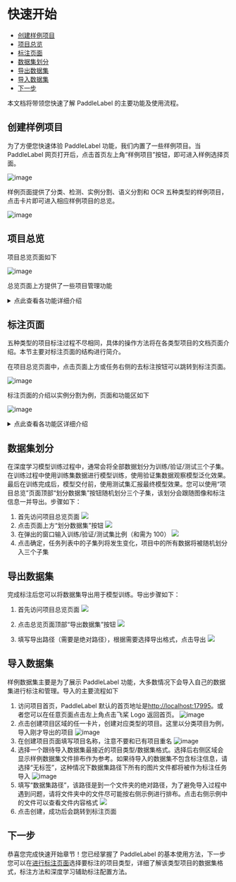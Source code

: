 # 快速开始

<!-- TOC -->

- [创建样例项目](#%E5%88%9B%E5%BB%BA%E6%A0%B7%E4%BE%8B%E9%A1%B9%E7%9B%AE)
- [项目总览](#%E9%A1%B9%E7%9B%AE%E6%80%BB%E8%A7%88)
- [标注页面](#%E6%A0%87%E6%B3%A8%E9%A1%B5%E9%9D%A2)
- [数据集划分](#%E6%95%B0%E6%8D%AE%E9%9B%86%E5%88%92%E5%88%86)
- [导出数据集](#%E5%AF%BC%E5%87%BA%E6%95%B0%E6%8D%AE%E9%9B%86)
- [导入数据集](#%E5%AF%BC%E5%85%A5%E6%95%B0%E6%8D%AE%E9%9B%86)
- [下一步](#%E4%B8%8B%E4%B8%80%E6%AD%A5)

<!-- /TOC -->

本文档将带领您快速了解 PaddleLabel 的主要功能及使用流程。

## 创建样例项目

为了方便您快速体验 PaddleLabel 功能，我们内置了一些样例项目。当 PaddleLabel 网页打开后，点击首页左上角“样例项目”按钮，即可进入样例选择页面。

![image](/doc/CN/assets/sample_button.png)

样例页面提供了分类、检测、实例分割、语义分割和 OCR 五种类型的样例项目，点击卡片即可进入相应样例项目的总览。

![image](/doc/CN/assets/sample_page.png)

## 项目总览

项目总览页面如下

![image](/doc/CN/assets/project_overview.png)

总览页面上方提供了一些项目管理功能

<details> <summary markdown="span">点此查看各功能详细介绍</summary>

- 去标注：跳转到标注页面。如果在总览页面的任务列表中进行了排序，标注过程中会保持这一顺序
- 项目设置：修改项目名称和描述
  ![1](https://user-images.githubusercontent.com/29757093/206072481-318551ce-69fb-40bb-9f2a-076d076f72c1.png)
- 划分数据集：对数据集进行训练/验证/测试子集的划分
  ![1](https://user-images.githubusercontent.com/29757093/206072638-187a0c1a-d6c6-4389-b5c7-0faa08cd646e.png)
- 导入额外数据：向当前数据集中导入更多数据
  ![1](https://user-images.githubusercontent.com/29757093/206072742-34c19214-463b-455e-bc46-25de0bf81096.png)
- 导出数据集：将数据集中的图片和标注信息导出
  ![1](https://user-images.githubusercontent.com/29757093/206072833-18ebcfe7-e67f-4ff6-ae0a-91de56ba647a.png)
- 自动推理设置：配置 PaddleLabel-ML 选项，使用自动推理模型在项目中进行预标注
![image](/doc/CN/assets/auto_inference.png)
</details>

## 标注页面

五种类型的项目标注过程不尽相同，具体的操作方法将在各类型项目的文档页面介绍。本节主要对标注页面的结构进行简介。

在项目总览页面中，点击页面上方或任务右侧的去标注按钮可以跳转到标注页面。

![image](/doc/CN/assets/project_overview_to_label.png)

标注页面的介绍以实例分割为例，页面和功能区如下

![image](/doc/CN/assets/label_page.png)

<details> <summary markdown="span">点此查看各功能区详细介绍</summary>

- **标注工具**区域可以选择多边形，笔刷，橡皮擦，移动/缩放图片等工具。大多数标注操作支持撤销/重做。每步标注操作完成后都会自动向后端进行保存。最下方清空标注工具可以清除当前图片中的所有标注
- **上一张/下一张**按钮在画布两侧，点击可以切换图片
- **标注进度**在页面最下方，显示标注进度和当前图片编号
- **展示/推理设置**工具栏主要包括对画布中标注元素展示的设置和基于深度学习的自动/交互式模型推理设置。顶部的项目总览按钮可以返回项目总览页面
- **标签/标注列表**区域展示当前项目的标签（标注的类别，如分类项目中的类别）和当前图片中的标注（如实例分割中每条标注对应一个实例）。不同项目这一区域的展示的元素有所不同，如分类项目中没有标注列表，OCR 项目中没有标签列表，标注列表中添加了文字内容编辑功能。

</details>

## 数据集划分

在深度学习模型训练过程中，通常会将全部数据划分为训练/验证/测试三个子集。在训练过程中使用训练集数据进行模型训练，使用验证集数据观察模型泛化效果。最后在训练完成后，模型交付前，使用测试集汇报最终模型效果。您可以使用“项目总览”页面顶部“划分数据集”按钮随机划分三个子集，该划分会跟随图像和标注信息一并导出。步骤如下：

1. 首先访问项目总览页面
   ![](/doc/CN/assets/project_overview.png)
2. 点击页面上方“划分数据集”按钮
   ![](/doc/CN/assets/project_overview_to_split.png)
3. 在弹出的窗口输入训练/验证/测试集比例（和需为 100）
   ![](/doc/CN/assets/dataset_split.png)
4. 点击确定，任务列表中的子集列将发生变化，项目中的所有数据将被随机划分入三个子集

## 导出数据集

完成标注后您可以将数据集导出用于模型训练。导出步骤如下：

1. 首先访问项目总览页面
   ![](/doc/CN/assets/project_overview.png)

2. 点击总览页面顶部“导出数据集”按钮
   ![](/doc/CN/assets/export.png)

3. 填写导出路径（需要是绝对路径），根据需要选择导出格式，点击导出
   ![](/doc/CN/assets/export_detail.png)

## 导入数据集

样例数据集主要是为了展示 PaddleLabel 功能，大多数情况下会导入自己的数据集进行标注和管理。导入的主要流程如下

1. 访问项目首页，PaddleLabel 默认的首页地址是[http://localhost:17995](http://localhost:17995)。或者您可以在任意页面点击左上角点击飞桨 Logo 返回首页。
   ![image](/doc/CN/assets/to_home.png)
2. 点击创建项目区域的任一卡片，创建对应类型的项目。这里以分类项目为例，导入刚才导出的项目
   ![image](/doc/CN/assets/create.png)
3. 在创建项目页面填写项目名称，注意不要和已有项目重名
   ![image](/doc/CN/assets/import_name.png)
4. 选择一个跟待导入数据集最接近的项目类型/数据集格式。选择后右侧区域会显示样例数据集文件排布作为参考。如果待导入的数据集不包含标注信息，请选择“无标签”，这种情况下数据集路径下所有的图片文件都将被作为标注任务导入
   ![image](/doc/CN/assets/sample_structure.png)
5. 填写“数据集路径”，该路径是到一个文件夹的绝对路径，为了避免导入过程中遇到问题，请将文件夹中的文件尽可能按右侧示例进行排布。点击右侧示例中的文件可以查看文件内容格式
   ![](/doc/CN/assets/dataset_path.png)
6. 点击创建，成功后会跳转到标注页面

## 下一步

恭喜您完成快速开始章节！您已经掌握了 PaddleLabel 的基本使用方法，下一步您可以在[进行标注页面](./project/project.md)选择要标注的项目类型，详细了解该类型项目的数据集格式，标注方法和深度学习辅助标注配置方法。
